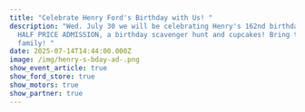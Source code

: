 ```yaml
---
title: "Celebrate Henry Ford's Birthday with Us! "
description: "Wed. July 30 we will be celebrating Henry's 162nd birthday with
  HALF PRICE ADMISSION, a birthday scavenger hunt and cupcakes! Bring the
  family! "
date: 2025-07-14T14:44:00.000Z
image: /img/henry-s-bday-ad-.png
show_event_article: true
show_ford_store: true
show_motors: true
show_partner: true
---
```


